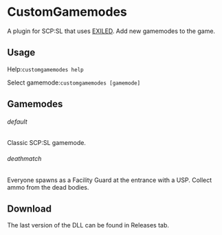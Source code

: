 # CustomGamemodes
A plugin for SCP:SL that uses [EXILED](https://github.com/galaxy119/EXILED/tree/1.2.2). Add new gamemodes to the game.

## Usage
Help:```customgamemodes help```

Select gamemode:```customgamemodes [gamemode]```

## Gamemodes
###### default
Classic SCP:SL gamemode.

###### deathmatch
Everyone spawns as a Facility Guard at the entrance with a USP. Collect ammo from the dead bodies.

## Download
The last version of the DLL can be found in Releases tab.

